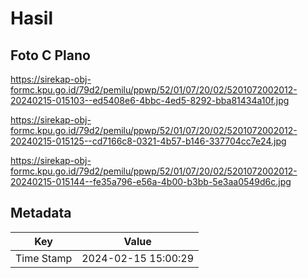 # Hasil

## Foto C Plano

https://sirekap-obj-formc.kpu.go.id/79d2/pemilu/ppwp/52/01/07/20/02/5201072002012-20240215-015103--ed5408e6-4bbc-4ed5-8292-bba81434a10f.jpg

https://sirekap-obj-formc.kpu.go.id/79d2/pemilu/ppwp/52/01/07/20/02/5201072002012-20240215-015125--cd7166c8-0321-4b57-b146-337704cc7e24.jpg

https://sirekap-obj-formc.kpu.go.id/79d2/pemilu/ppwp/52/01/07/20/02/5201072002012-20240215-015144--fe35a796-e56a-4b00-b3bb-5e3aa0549d6c.jpg


## Metadata

| Key        | Value               |
| ---------- | ------------------- |
| Time Stamp | 2024-02-15 15:00:29 |



